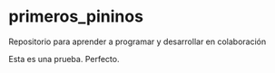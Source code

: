 # primeros_pininos
Repositorio para aprender a programar y desarrollar en colaboración

Esta es una prueba.
Perfecto.
